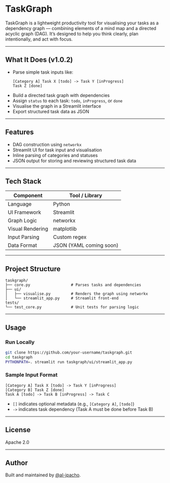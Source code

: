 # TaskGraph

TaskGraph is a lightweight productivity tool for visualising your tasks as a dependency graph — combining elements of a mind map and a directed acyclic graph (DAG). It’s designed to help you think clearly, plan intentionally, and act with focus.

---

## What It Does (v1.0.2)

- Parse simple task inputs like:
  ```
  [Category A] Task X [todo] -> Task Y [inProgress]
  Task Z [done]
  ```
- Build a directed task graph with dependencies
- Assign `status` to each task: `todo`, `inProgress`, or `done`
- Visualise the graph in a Streamlit interface
- Export structured task data as JSON

---

## Features

- DAG construction using `networkx`
- Streamlit UI for task input and visualisation
- Inline parsing of categories and statuses
- JSON output for storing and reviewing structured task data

---

## Tech Stack

| Component        | Tool / Library           |
|------------------|--------------------------|
| Language         | Python                   |
| UI Framework     | Streamlit                |
| Graph Logic      | networkx                 |
| Visual Rendering | matplotlib               |
| Input Parsing    | Custom regex             |
| Data Format      | JSON (YAML coming soon)  |

---

## Project Structure

```
taskgraph/
├── core.py                  # Parses tasks and dependencies
├── ui/
│   ├── visualise.py         # Renders the graph using networkx
│   └── streamlit_app.py     # Streamlit front-end
tests/
└── test_core.py             # Unit tests for parsing logic
```

---

## Usage

### Run Locally

```bash
git clone https://github.com/your-username/taskgraph.git
cd taskgraph
PYTHONPATH=. streamlit run taskgraph/ui/streamlit_app.py
```

### Sample Input Format

```
[Category A] Task X [todo] -> Task Y [inProgress]
[Category B] Task Z [done]
Task A [todo] -> Task B [inProgress] -> Task C
```

- `[]` indicates optional metadata (e.g., `[Category A]`, `[todo]`)
- `->` indicates task dependency (Task A must be done before Task B)

---

## License

Apache 2.0

---

## Author

Built and maintained by [@al-jpacho](https://github.com/al-jpacho).
